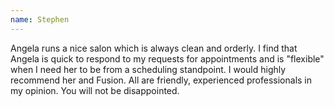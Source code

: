 ```yaml
---
name: Stephen
---
```



Angela runs a nice salon which is always clean and orderly. I find that Angela is quick to respond to my requests for appointments and is "flexible" when I need her to be from a scheduling standpoint. I would highly recommend her and Fusion. All are friendly, experienced professionals in my opinion. You will not be disappointed.